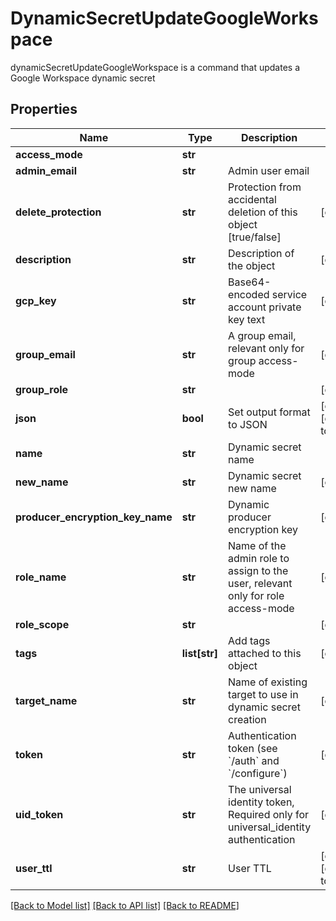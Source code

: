 # DynamicSecretUpdateGoogleWorkspace

dynamicSecretUpdateGoogleWorkspace is a command that updates a Google Workspace dynamic secret
## Properties
Name | Type | Description | Notes
------------ | ------------- | ------------- | -------------
**access_mode** | **str** |  | 
**admin_email** | **str** | Admin user email | 
**delete_protection** | **str** | Protection from accidental deletion of this object [true/false] | [optional] 
**description** | **str** | Description of the object | [optional] 
**gcp_key** | **str** | Base64-encoded service account private key text | [optional] 
**group_email** | **str** | A group email, relevant only for group access-mode | [optional] 
**group_role** | **str** |  | [optional] 
**json** | **bool** | Set output format to JSON | [optional] [default to False]
**name** | **str** | Dynamic secret name | 
**new_name** | **str** | Dynamic secret new name | [optional] 
**producer_encryption_key_name** | **str** | Dynamic producer encryption key | [optional] 
**role_name** | **str** | Name of the admin role to assign to the user, relevant only for role access-mode | [optional] 
**role_scope** | **str** |  | [optional] 
**tags** | **list[str]** | Add tags attached to this object | [optional] 
**target_name** | **str** | Name of existing target to use in dynamic secret creation | [optional] 
**token** | **str** | Authentication token (see &#x60;/auth&#x60; and &#x60;/configure&#x60;) | [optional] 
**uid_token** | **str** | The universal identity token, Required only for universal_identity authentication | [optional] 
**user_ttl** | **str** | User TTL | [optional] [default to '60m']

[[Back to Model list]](../README.md#documentation-for-models) [[Back to API list]](../README.md#documentation-for-api-endpoints) [[Back to README]](../README.md)


